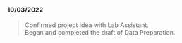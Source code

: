#### 10/03/2022
> Confirmed project idea with Lab Assistant. <br>
> Began and completed the draft of Data Preparation.
